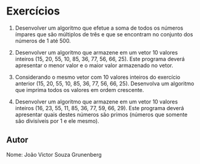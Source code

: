 # Exercícios

1. Desenvolver um algoritmo que efetue a soma de todos os números ímpares que são múltiplos de
três e que se encontram no conjunto dos números de 1 até 500.

2. Desenvolver um algoritmo que armazene em um vetor 10 valores inteiros (15, 20, 55, 10, 85, 36, 77, 56, 66, 25). Este programa deverá apresentar o menor valor e o maior valor armazenado no vetor.

3. Considerando o mesmo vetor com 10 valores inteiros do exercício anterior (15, 20, 55, 10, 85, 36, 77, 56, 66, 25). Desenvolva um algoritmo que imprima todos os valores em ordem crescente.

4. Desenvolver um algoritmo que armazene em um vetor 10 valores inteiros (16, 23, 55, 11, 85, 36, 77, 59, 66, 29). Este programa deverá apresentar quais destes números são primos (números que somente são divisíveis por 1 e ele mesmo).

## Autor
Nome: João Victor Souza Grunenberg
